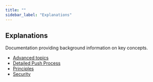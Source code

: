 ```yaml
---
title: ""
sidebar_label: "Explanations"
---
```


## Explanations 

Documentation providing background information on key concepts.

- [Advanced topics](advanced.md)
- [Detailed Push Process](detailed-push-process.md)
- [Principles](principles.md)
- [Security](security.md)
